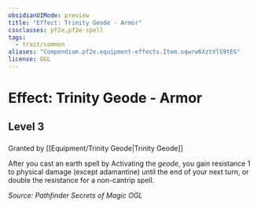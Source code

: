 ```yaml
---
obsidianUIMode: preview
title: "Effect: Trinity Geode - Armor"
cssclasses: pf2e,pf2e-spell
tags:
  - trait/common
aliases: "Compendium.pf2e.equipment-effects.Item.oqwrw6XztVlS9tEG"
license: OGL
---
```

# Effect: Trinity Geode - Armor
## Level 3
### 






Granted by [[Equipment/Trinity Geode|Trinity Geode]]

After you cast an earth spell by Activating the _geode_, you gain resistance 1 to physical damage (except adamantine) until the end of your next turn, or double the resistance for a non-cantrip spell.

*Source: Pathfinder Secrets of Magic*
*OGL*